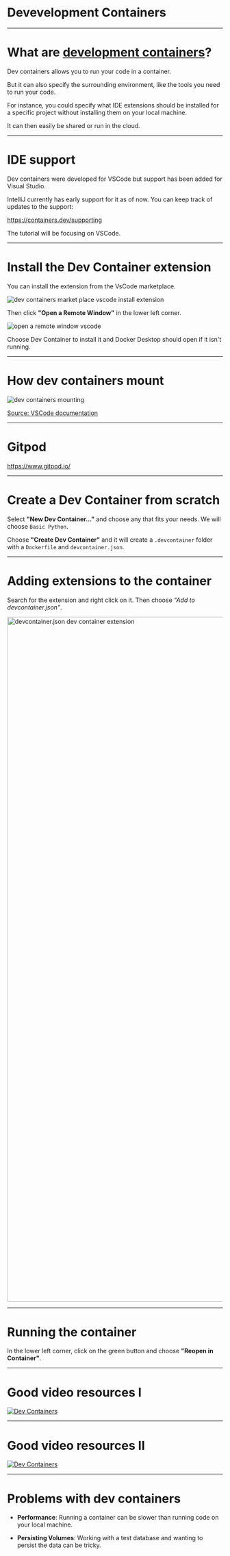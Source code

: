 <div class="title-card">
    <h1>Devevelopment Containers</h1>
</div>

---

# What are [development containers](https://containers.dev/)?

Dev containers allows you to run your code in a container.

But it can also specify the surrounding environment, like the tools you need to run your code.

For instance, you could specify what IDE extensions should be installed for a specific project without installing them on your local machine.

It can then easily be shared or run in the cloud. 

---

# IDE support

Dev containers were developed for VSCode but support has been added for Visual Studio.

IntelliJ currently has early support for it as of now. You can keep track of updates to the support:

https://containers.dev/supporting

The tutorial will be focusing on VSCode.

---

# Install the Dev Container extension

You can install the extension from the VsCode marketplace. 

<img src="./assets_dev_containers/dev_containers_extension.png" alt="dev containers market place vscode install extension">

Then click **"Open a Remote Window"** in the lower left corner.

<img src="./assets_dev_containers/open_a_remote_window.png" alt="open a remote window vscode">

Choose Dev Container to install it and Docker Desktop should open if it isn't running.

---

# How dev containers mount

<img src="./assets_dev_containers/dev_containers_mounting.png" alt="dev containers mounting">

[Source: VSCode documentation](https://code.visualstudio.com/docs/devcontainers/containers)

---

# Gitpod

https://www.gitpod.io/

---

# Create a Dev Container from scratch

Select **"New Dev Container..."** and choose any that fits your needs. We will choose `Basic Python`.

Choose **"Create Dev Container"** and it will create a `.devcontainer` folder with a `Dockerfile` and `devcontainer.json`.

---

# Adding extensions to the container

Search for the extension and right click on it. Then choose *"Add to devcontainer.json"*.

<img src="./assets_dev_containers/add_to_dev_container.json.png" alt="devcontainer.json dev container extension" style="height: 40vh;">

---

# Running the container

In the lower left corner, click on the green button and choose **"Reopen in Container"**.

---

# Good video resources I

[![Dev Containers](https://img.youtube.com/vi/X7guekGZM20/0.jpg)](https://www.youtube.com/watch?v=X7guekGZM20)

---

# Good video resources II

[![Dev Containers](https://img.youtube.com/vi/SDa3v4Quj7Y/0.jpg)](https://www.youtube.com/watch?v=SDa3v4Quj7Y)

---

# Problems with dev containers

- **Performance**: Running a container can be slower than running code on your local machine.

- **Persisting Volumes**: Working with a test database and wanting to persist the data can be tricky.

